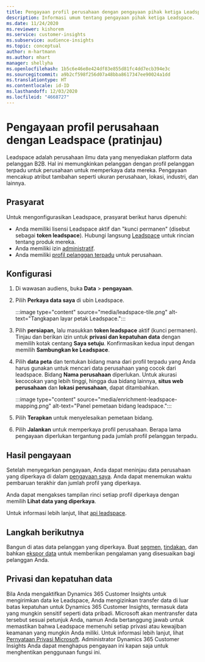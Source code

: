 ```yaml
---
title: Pengayaan profil perusahaan dengan pengayaan pihak ketiga Leadspace
description: Informasi umum tentang pengayaan pihak ketiga Leadspace.
ms.date: 11/24/2020
ms.reviewer: kishorem
ms.service: customer-insights
ms.subservice: audience-insights
ms.topic: conceptual
author: m-hartmann
ms.author: mhart
manager: shellyha
ms.openlocfilehash: 1b5c6e46e8e424df83e855d81fc4dd7ecb394e3c
ms.sourcegitcommit: a9b2cf598f256d07a48bba8617347ee90024a1dd
ms.translationtype: HT
ms.contentlocale: id-ID
ms.lasthandoff: 12/03/2020
ms.locfileid: "4668727"
---
```

# <a name="enrichment-of-company-profiles-with-leadspace-preview"></a>Pengayaan profil perusahaan dengan Leadspace (pratinjau)

Leadspace adalah perusahaan ilmu data yang menyediakan platform data pelanggan B2B. Hal ini memungkinkan pelanggan dengan profil pelanggan terpadu untuk perusahaan untuk memperkaya data mereka. Pengayaan mencakup atribut tambahan seperti ukuran perusahaan, lokasi, industri, dan lainnya.

## <a name="prerequisites"></a>Prasyarat

Untuk mengonfigurasikan Leadspace, prasyarat berikut harus dipenuhi:

- Anda memiliki lisensi Leadspace aktif dan "kunci permanen" (disebut sebagai **token leadspace**). Hubungi langsung [Leadspace](https://www.leadspace.com/products/leadspace-on-demand/) untuk rincian tentang produk mereka.
- Anda memiliki izin [administratif](permissions.md#administrator).
- Anda memiliki [profil pelanggan terpadu](customer-profiles.md) untuk perusahaan.

## <a name="configuration"></a>Konfigurasi

1. Di wawasan audiens, buka **Data** > **pengayaan**.

1. Pilih **Perkaya data saya** di ubin Leadspace.

   :::image type="content" source="media/leadspace-tile.png" alt-text="Tangkapan layar petak Leadspace.":::

1. Pilih **persiapan,** lalu masukkan **token leadspace** aktif (kunci permanen). Tinjau dan berikan izin untuk **privasi dan kepatuhan data** dengan memilih kotak centang **Saya setuju**. Konfirmasikan kedua input dengan memilih **Sambungkan ke Leadspace**.

1. Pilih **data peta** dan tentukan bidang mana dari profil terpadu yang Anda harus gunakan untuk mencari data perusahaan yang cocok dari leadspace. Bidang **Nama perusahaan** diperlukan. Untuk akurasi kecocokan yang lebih tinggi, hingga dua bidang lainnya, **situs web perusahaan** dan **lokasi perusahaan**, dapat ditambahkan.

   :::image type="content" source="media/enrichment-leadspace-mapping.png" alt-text="Panel pemetaan bidang leadspace.":::
   
1. Pilih **Terapkan** untuk menyelesaikan pemetaan bidang.

1. Pilih **Jalankan** untuk memperkaya profil perusahaan. Berapa lama pengayaan diperlukan tergantung pada jumlah profil pelanggan terpadu.

## <a name="enrichment-results"></a>Hasil pengayaan

Setelah menyegarkan pengayaan, Anda dapat meninjau data perusahaan yang diperkaya di dalam [pengayaan saya](enrichment-hub.md). Anda dapat menemukan waktu pembaruan terakhir dan jumlah profil yang diperkaya.

Anda dapat mengakses tampilan rinci setiap profil diperkaya dengan memilih **Lihat data yang diperkaya**.

Untuk informasi lebih lanjut, lihat [api leadspace](https://support.leadspace.com/hc/en-us/sections/201997649-API).

## <a name="next-steps"></a>Langkah berikutnya

Bangun di atas data pelanggan yang diperkaya. Buat [segmen](segments.md), [tindakan](measures.md), dan bahkan [ekspor data](export-destinations.md) untuk memberikan pengalaman yang disesuaikan bagi pelanggan Anda.

## <a name="data-privacy-and-compliance"></a>Privasi dan kepatuhan data

Bila Anda mengaktifkan Dynamics 365 Customer Insights untuk mengirimkan data ke Leadspace, Anda mengizinkan transfer data di luar batas kepatuhan untuk Dynamics 365 Customer Insights, termasuk data yang mungkin sensitif seperti data pribadi. Microsoft akan mentransfer data tersebut sesuai petunjuk Anda, namun Anda bertanggung jawab untuk memastikan bahwa Leadspace memenuhi setiap privasi atau kewajiban keamanan yang mungkin Anda miliki. Untuk informasi lebih lanjut, lihat [Pernyataan Privasi Microsoft](https://go.microsoft.com/fwlink/?linkid=396732).
Administrator Dynamics 365 Customer Insights Anda dapat menghapus pengayaan ini kapan saja untuk menghentikan penggunaan fungsi ini.